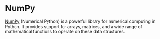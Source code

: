 # NumPy

[NumPy](https://numpy.org/) (Numerical Python) is a powerful library for numerical computing in Python. It provides support for arrays, matrices, and a wide range of mathematical functions to operate on these data structures.
